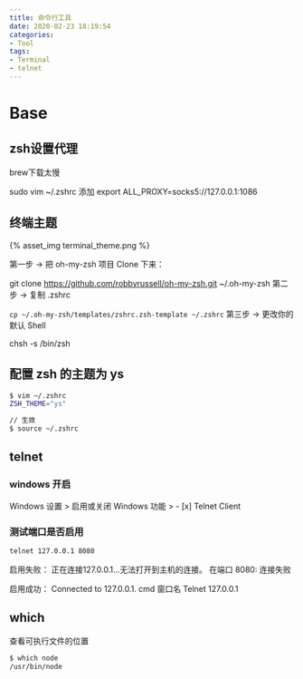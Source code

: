 ```yaml
---
title: 命令行工具
date: 2020-02-23 18:19:54
categories:
- Tool
tags:
- Terminal
- telnet
---
```


# Base
## zsh设置代理
brew下载太慢

sudo vim ~/.zshrc 添加
export ALL_PROXY=socks5://127.0.0.1:1086

## 终端主题
{% asset_img terminal_theme.png %}

第一步 → 把 oh-my-zsh 项目 Clone 下来：

git clone https://github.com/robbyrussell/oh-my-zsh.git ~/.oh-my-zsh
第二步 → 复制 .zshrc

`cp ~/.oh-my-zsh/templates/zshrc.zsh-template ~/.zshrc`
第三步 → 更改你的默认 Shell

chsh -s /bin/zsh


## 配置 zsh 的主题为 ys
``` BASH
$ vim ~/.zshrc 
ZSH_THEME="ys"

// 生效
$ source ~/.zshrc
```


## telnet
### windows 开启
Windows 设置 > 启用或关闭 Windows 功能 > - [x] Telnet Client 

### 测试端口是否启用
``` BASH
telnet 127.0.0.1 8080
```
启用失败：
正在连接127.0.0.1...无法打开到主机的连接。 在端口 8080: 连接失败

启用成功：
Connected to 127.0.0.1.
cmd 窗口名 Telnet 127.0.0.1

## which
查看可执行文件的位置
``` BASH
$ which node
/usr/bin/node
```

